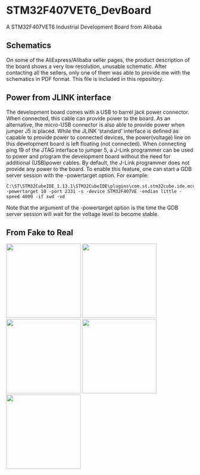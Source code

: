 # STM32F407VET6_DevBoard
A STM32F407VET6 Industrial Development Board from Alibaba


## Schematics
On some of the AliExpress/Alibaba seller pages, the product description of the board shows a very low resolution, unusable schematic.
After contacting all the sellers, only one of them was able to provide me with the schematics in PDF format.
This file is included in this repository.

## Power from JLINK interface

The development board comes with a USB to barrel jack power connector. When connected, this cable can provide power to the board. As an alternative, the micro-USB connector is also able to provide power when jumper J5 is placed.
While the JLINK ‘standard’ interface is defined as capable to provide power to connected devices, the power(voltage) line on this development board is left floating (not connected). When connecting ping 19 of the JTAG interface to jumper 5, a J-Link programmer can be used to power and program the development board without the need for additional (USB)power cables.
By default, the J-Link programmer does not provide any power to the board. To enable this feature, one can start a GDB server session with the -powertarget option.
For example:

```
C:\ST\STM32CubeIDE_1.13.1\STM32CubeIDE\plugins\com.st.stm32cube.ide.mcu.externaltools.jlink.win32_2.2.0.202305091550\tools\bin\JLinkGDBServerCL.exe -powertarget 10 -port 2331 -s -device STM32F407VE -endian little -speed 4000 -if swd -vd
```

Note that the argument of the -powertarget option is the time the GDB server session will wait for the voltage level to become stable.


## From Fake to Real

<img src="https://github.com/sambuls/STM32F407VET6_DevBoard/assets/10206545/e59d9ec1-b42c-4076-9878-3a10bcc6a687" width="200">
<img src="https://github.com/sambuls/STM32F407VET6_DevBoard/assets/10206545/a0976636-ae28-4b34-bd82-ff91e7c9f746" width="200">
<img src="https://github.com/sambuls/STM32F407VET6_DevBoard/assets/10206545/50c2cca8-b306-4849-a320-658596c5a122" width="200">
<img src="https://github.com/sambuls/STM32F407VET6_DevBoard/assets/10206545/15d9dc3b-917b-4e15-853a-f29a0c2649e4" width="200">
<img src="https://github.com/sambuls/STM32F407VET6_DevBoard/assets/10206545/d7e22228-bdcd-4e6d-b827-37b5bf2147e6" width="200">
